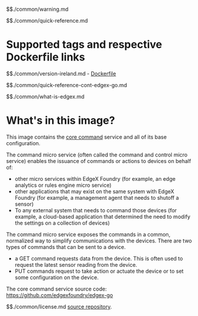 $$./common/warning.md

$$./common/quick-reference.md

# Supported tags and respective Dockerfile links

$$./common/version-ireland.md
        - [Dockerfile](https://github.com/edgexfoundry/edgex-go/blob/v2.0.0/cmd/core-command/Dockerfile)

$$./common/quick-reference-cont-edgex-go.md

$$./common/what-is-edgex.md

# What's in this image?

This image contains the [core command](https://docs.edgexfoundry.org/2.0/microservices/core/command/Ch-Command/) service and all of its base configuration.

The command micro service (often called the command
and control micro service) enables the issuance of commands or actions to
devices on behalf of:

-   other micro services within EdgeX Foundry (for example, an edge
    analytics or rules engine micro service)
-   other applications that may exist on the same system with EdgeX
    Foundry (for example, a management agent that needs to
    shutoff a sensor)
-   To any external system that needs to command those devices (for
    example, a cloud-based application that determined the need to
    modify the settings on a collection of devices)

The command micro service exposes the commands in a common, normalized
way to simplify communications with the devices. There are two types of commands that can be sent to a device.

- a GET command requests data from the device.  This is often used to request the latest sensor reading from the device.
- PUT commands request to take action or actuate the device or to set some configuration on the device.

The core command service source code: <https://github.com/edgexfoundry/edgex-go>

$$./common/license.md
[source repository](https://github.com/edgexfoundry/edgex-go/blob/v2.0.0/Attribution.txt).
